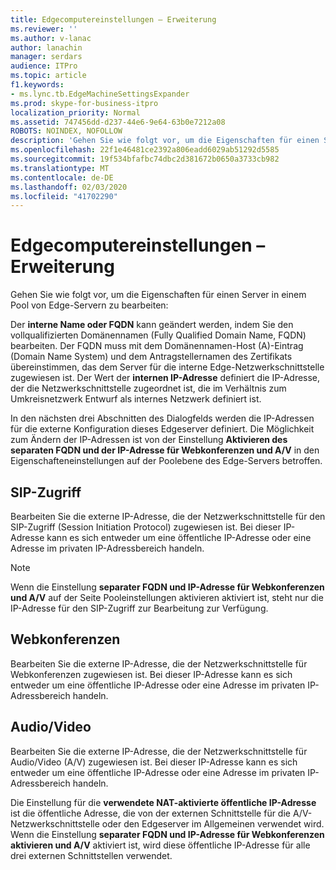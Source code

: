 ```yaml
---
title: Edgecomputereinstellungen – Erweiterung
ms.reviewer: ''
ms.author: v-lanac
author: lanachin
manager: serdars
audience: ITPro
ms.topic: article
f1.keywords:
- ms.lync.tb.EdgeMachineSettingsExpander
ms.prod: skype-for-business-itpro
localization_priority: Normal
ms.assetid: 747456dd-d237-44e6-9e64-63b0e7212a08
ROBOTS: NOINDEX, NOFOLLOW
description: 'Gehen Sie wie folgt vor, um die Eigenschaften für einen Server in einem Pool von Edge-Servern zu bearbeiten:'
ms.openlocfilehash: 22f1e46481ce2392a806eadd6029ab51292d5585
ms.sourcegitcommit: 19f534bfafbc74dbc2d381672b0650a3733cb982
ms.translationtype: MT
ms.contentlocale: de-DE
ms.lasthandoff: 02/03/2020
ms.locfileid: "41702290"
---
```

# <a name="edge-machine-settings-expander"></a>Edgecomputereinstellungen – Erweiterung
 
Gehen Sie wie folgt vor, um die Eigenschaften für einen Server in einem Pool von Edge-Servern zu bearbeiten:
  
Der **interne Name oder FQDN** kann geändert werden, indem Sie den vollqualifizierten Domänennamen (Fully Qualified Domain Name, FQDN) bearbeiten. Der FQDN muss mit dem Domänennamen-Host (A)-Eintrag (Domain Name System) und dem Antragstellernamen des Zertifikats übereinstimmen, das dem Server für die interne Edge-Netzwerkschnittstelle zugewiesen ist. Der Wert der **internen IP-Adresse** definiert die IP-Adresse, der die Netzwerkschnittstelle zugeordnet ist, die im Verhältnis zum Umkreisnetzwerk Entwurf als internes Netzwerk definiert ist.
  
In den nächsten drei Abschnitten des Dialogfelds werden die IP-Adressen für die externe Konfiguration dieses Edgeserver definiert. Die Möglichkeit zum Ändern der IP-Adressen ist von der Einstellung **Aktivieren des separaten FQDN und der IP-Adresse für Webkonferenzen und A/V** in den Eigenschafteneinstellungen auf der Poolebene des Edge-Servers betroffen.
  
## <a name="sip-access"></a>SIP-Zugriff

Bearbeiten Sie die externe IP-Adresse, die der Netzwerkschnittstelle für den SIP-Zugriff (Session Initiation Protocol) zugewiesen ist. Bei dieser IP-Adresse kann es sich entweder um eine öffentliche IP-Adresse oder eine Adresse im privaten IP-Adressbereich handeln.
  
> [!NOTE]
> Wenn die Einstellung **separater FQDN und IP-Adresse für Webkonferenzen und A/V** auf der Seite Pooleinstellungen aktivieren aktiviert ist, steht nur die IP-Adresse für den SIP-Zugriff zur Bearbeitung zur Verfügung.
  
## <a name="web-conferencing"></a>Webkonferenzen

Bearbeiten Sie die externe IP-Adresse, die der Netzwerkschnittstelle für Webkonferenzen zugewiesen ist. Bei dieser IP-Adresse kann es sich entweder um eine öffentliche IP-Adresse oder eine Adresse im privaten IP-Adressbereich handeln.
  
## <a name="audiovideo"></a>Audio/Video

Bearbeiten Sie die externe IP-Adresse, die der Netzwerkschnittstelle für Audio/Video (A/V) zugewiesen ist. Bei dieser IP-Adresse kann es sich entweder um eine öffentliche IP-Adresse oder eine Adresse im privaten IP-Adressbereich handeln.
  
Die Einstellung für die **verwendete NAT-aktivierte öffentliche IP-Adresse** ist die öffentliche Adresse, die von der externen Schnittstelle für die A/V-Netzwerkschnittstelle oder den Edgeserver im Allgemeinen verwendet wird. Wenn die Einstellung **separater FQDN und IP-Adresse für Webkonferenzen aktivieren und A/V** aktiviert ist, wird diese öffentliche IP-Adresse für alle drei externen Schnittstellen verwendet.
  

